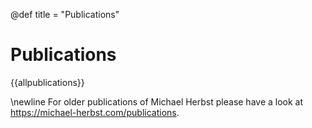 @def title = "Publications"

# Publications

{{allpublications}}

\newline
For older publications of Michael Herbst
please have a look at <https://michael-herbst.com/publications>.

